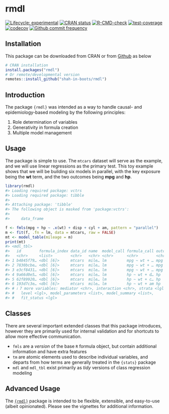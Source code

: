 
<!-- README.md is generated from README.Rmd. Please edit that file -->

# rmdl

<!-- badges: start -->

[![Lifecycle:
experimental](https://img.shields.io/badge/lifecycle-experimental-orange.svg)](https://lifecycle.r-lib.org/articles/stages.html#experimental)
[![CRAN
status](https://www.r-pkg.org/badges/version/rmdl)](https://CRAN.R-project.org/package=rmdl)
[![R-CMD-check](https://github.com/shah-in-boots/rmdl/actions/workflows/R-CMD-check.yaml/badge.svg)](https://github.com/shah-in-boots/rmdl/actions/workflows/R-CMD-check.yaml)
[![test-coverage](https://github.com/shah-in-boots/rmdl/actions/workflows/test-coverage.yaml/badge.svg)](https://github.com/shah-in-boots/rmdl/actions/workflows/test-coverage.yaml)
[![codecov](https://codecov.io/github/shah-in-boots/rmdl/graph/badge.svg?token=wCMv6VGRMq)](https://codecov.io/github/shah-in-boots/rmdl)
[![Github commit
frequency](https://img.shields.io/github/commit-activity/w/shah-in-boots/rmdl)](https://github.com/shah-in-boots/rmdl/graphs/commit-activity)
<!-- badges: end -->

## Installation

This package can be downloaded from CRAN or from
[Github](https://github.com/shah-in-boots/rmdl) as below

``` r
# CRAN installation
install.packages("rmdl")
# Or remote/developmental version
remotes::install_github("shah-in-boots/rmdl")
```

## Introduction

The package `{rmdl}` was intended as a way to handle causal- and
epidemiology-based modeling by the following principles:

1.  Role determination of variables
2.  Generativity in formula creation
3.  Multiple model management

## Usage

The package is simple to use. The `mtcars` dataset will serve as the
example, and we will use linear regressions as the primary test. This
toy example shows that we will be building six models in parallel, with
the key exposure being the **wt** term, and the two outcomes being
**mpg** and **hp**.

``` r
library(rmdl)
#> Loading required package: vctrs
#> Loading required package: tibble
#> 
#> Attaching package: 'tibble'
#> The following object is masked from 'package:vctrs':
#> 
#>     data_frame

f <- fmls(mpg + hp ~ .x(wt) + disp + cyl + am, pattern = "parallel")
m <- fit(f, .fn = lm, data = mtcars, raw = FALSE)
mt <- model_table(mileage = m)
print(mt)
#> <mdl_tbl>
#>   id        formula_index data_id name  model_call formula_call outcome exposure
#>   <chr>     <list>        <chr>   <chr> <chr>      <chr>        <chr>   <chr>   
#> 1 b4845f79… <dbl [6]>     mtcars  mile… lm         mpg ~ wt + … mpg     wt      
#> 2 7830bcbe… <dbl [6]>     mtcars  mile… lm         mpg ~ wt + … mpg     wt      
#> 3 e3cf8431… <dbl [6]>     mtcars  mile… lm         mpg ~ wt + … mpg     wt      
#> 4 9a66d0e5… <dbl [6]>     mtcars  mile… lm         hp ~ wt + d… hp      wt      
#> 5 62f89920… <dbl [6]>     mtcars  mile… lm         hp ~ wt + c… hp      wt      
#> 6 193d7c3e… <dbl [6]>     mtcars  mile… lm         hp ~ wt + am hp      wt      
#> # ℹ 7 more variables: mediator <chr>, interaction <chr>, strata <lgl>,
#> #   level <lgl>, model_parameters <list>, model_summary <list>,
#> #   fit_status <lgl>
```

## Classes

There are several important extended classes that this package
introduces, however they are primarily used for internal validation and
for shortcuts to allow more effective communication.

- `fmls` are a *version* of the base `R` formula object, but contain
  additional information and have extra features
- `tm` are atomic elements used to describe individual variables, and
  departs from how terms are generally treated in the `{stats}` package
- `mdl` and `mdl_tbl` exist primarily as *tidy* versions of class
  regression modeling

## Advanced Usage

The [`{rmdl}`](https://cran.r-project.org/package=rmdl) package is
intended to be flexible, extensible, and easy-to-use (albeit
opinionated). Please see the vignettes for additional information.
